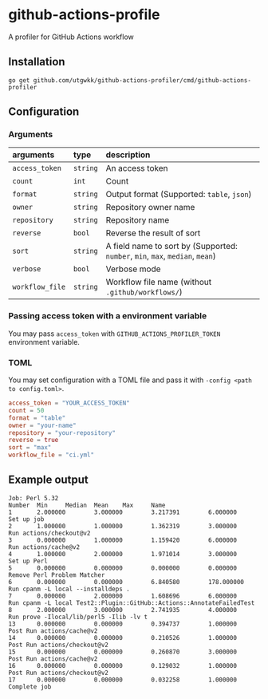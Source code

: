 # github-actions-profile

A profiler for GitHub Actions workflow

## Installation

```
go get github.com/utgwkk/github-actions-profiler/cmd/github-actions-profiler
```

## Configuration

### Arguments

|arguments|type|description|
|:-|:-|:-|
|`access_token`|`string`|An access token|
|`count`|`int`|Count <!-- TODO: write more detail -->|
|`format`|`string`|Output format (Supported: `table`, `json`)|
|`owner`|`string`|Repository owner name|
|`repository`|`string`|Repository name|
|`reverse`|`bool`|Reverse the result of sort|
|`sort`|`string`|A field name to sort by (Supported: `number`, `min`, `max`, `median`, `mean`)|
|`verbose`|`bool`|Verbose mode|
|`workflow_file`|`string`|Workflow file name (without `.github/workflows/`)|

### Passing access token with a environment variable

You may pass `access_token` with `GITHUB_ACTIONS_PROFILER_TOKEN` environment variable.

### TOML

You may set configuration with a TOML file and pass it with `-config <path to config.toml>`.

```toml
access_token = "YOUR_ACCESS_TOKEN"
count = 50
format = "table"
owner = "your-name"
repository = "your-repository"
reverse = true
sort = "max"
workflow_file = "ci.yml"
```

## Example output

```
Job: Perl 5.32
Number  Min     Median  Mean    Max     Name
1       2.000000        3.000000        3.217391        6.000000        Set up job
2       1.000000        1.000000        1.362319        3.000000        Run actions/checkout@v2
3       0.000000        1.000000        1.159420        6.000000        Run actions/cache@v2
4       1.000000        2.000000        1.971014        3.000000        Set up Perl
5       0.000000        0.000000        0.000000        0.000000        Remove Perl Problem Matcher
6       0.000000        0.000000        6.840580        178.000000      Run cpanm -L local --installdeps .
7       0.000000        2.000000        1.608696        6.000000        Run cpanm -L local Test2::Plugin::GitHub::Actions::AnnotateFailedTest
8       2.000000        3.000000        2.741935        4.000000        Run prove -Ilocal/lib/perl5 -Ilib -lv t
13      0.000000        0.000000        0.394737        1.000000        Post Run actions/cache@v2
14      0.000000        0.000000        0.210526        1.000000        Post Run actions/checkout@v2
15      0.000000        0.000000        0.260870        3.000000        Post Run actions/cache@v2
16      0.000000        0.000000        0.129032        1.000000        Post Run actions/checkout@v2
17      0.000000        0.000000        0.032258        1.000000        Complete job
```

